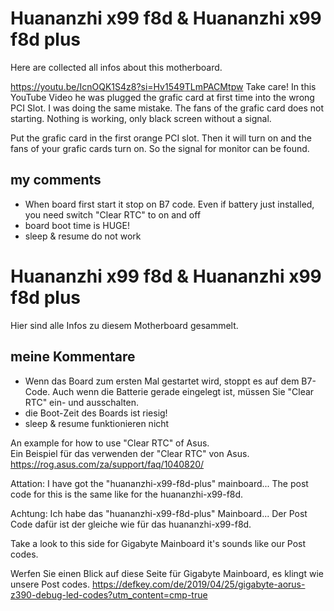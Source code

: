 # Huananzhi x99 f8d & Huananzhi x99 f8d plus  

Here are collected all infos about this motherboard. 

https://youtu.be/IcnOQK1S4z8?si=Hv1549TLmPACMtpw
Take care! In this YouTube Video he was plugged the grafic card at first time into the wrong PCI Slot. I was doing the same mistake. The fans of the grafic card does not starting. Nothing is working, only black screen without a signal. 

Put the grafic card in the first orange PCI slot. Then it will turn on and the fans of your grafic cards turn on. So the signal for monitor can be found.

## my comments

- When board first start it stop on B7 code. Even if battery just installed, you need switch "Clear RTC" to on and off
- board boot time is HUGE!
- sleep & resume do not work



# Huananzhi x99 f8d & Huananzhi x99 f8d plus  
Hier sind alle Infos zu diesem Motherboard gesammelt. 

## meine Kommentare
- Wenn das Board zum ersten Mal gestartet wird, stoppt es auf dem B7-Code. Auch wenn die Batterie gerade eingelegt ist, müssen Sie "Clear RTC" ein- und ausschalten. 
- die Boot-Zeit des Boards ist riesig!
- sleep & resume funktionieren nicht


An example for how to use "Clear RTC" of Asus.  
Ein Beispiel für das verwenden der "Clear RTC" von Asus.  
https://rog.asus.com/za/support/faq/1040820/
 

Attation: I have got the "huananzhi-x99-f8d-plus" mainboard... 
The post code for this is the same like for the huananzhi-x99-f8d.  

Achtung: Ich habe das "huananzhi-x99-f8d-plus" Mainboard... 
Der Post Code dafür ist der gleiche wie für das huananzhi-x99-f8d.



Take a look to this side for Gigabyte Mainboard it's sounds like our Post codes. 

Werfen Sie einen Blick auf diese Seite für Gigabyte Mainboard, es klingt wie unsere Post codes.
https://defkey.com/de/2019/04/25/gigabyte-aorus-z390-debug-led-codes?utm_content=cmp-true
